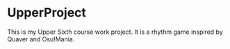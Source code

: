 # UpperProject
This is my Upper Sixth course work project. It is a rhythm game inspired by Quaver and Osu!Mania.
